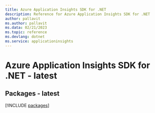 ```yaml
---
title: Azure Application Insights SDK for .NET
description: Reference for Azure Application Insights SDK for .NET
author: pallavit
ms.author: pallavit
ms.data: 02/21/2023
ms.topic: reference
ms.devlang: dotnet
ms.service: applicationinsights
---
```

# Azure Application Insights SDK for .NET - latest
## Packages - latest
[!INCLUDE [packages](application-insights-index.md)]